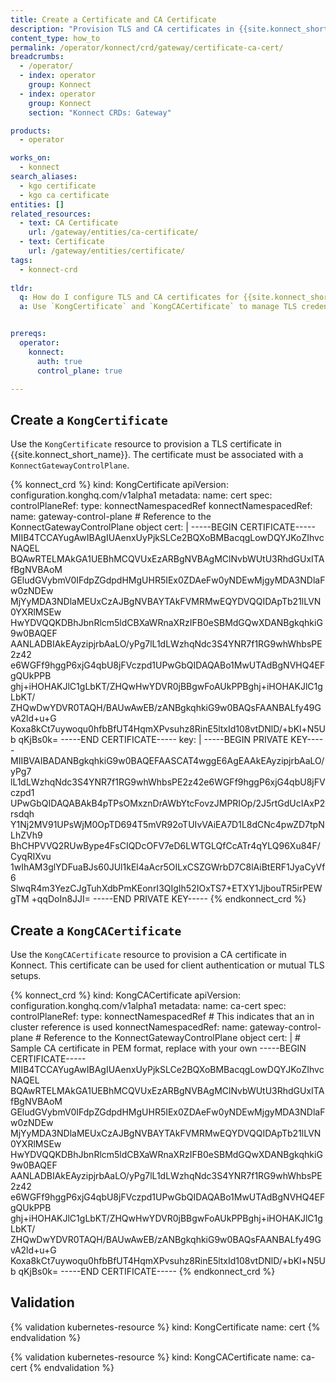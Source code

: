 ```yaml
---
title: Create a Certificate and CA Certificate
description: "Provision TLS and CA certificates in {{site.konnect_short_name}} using Kubernetes CRDs, and assign SNIs to TLS certificates."
content_type: how_to
permalink: /operator/konnect/crd/gateway/certificate-ca-cert/
breadcrumbs:
  - /operator/
  - index: operator
    group: Konnect
  - index: operator
    group: Konnect
    section: "Konnect CRDs: Gateway"

products:
  - operator

works_on:
  - konnect
search_aliases:
  - kgo certificate
  - kgo ca certificate
entities: []
related_resources:
  - text: CA Certificate
    url: /gateway/entities/ca-certificate/
  - text: Certificate
    url: /gateway/entities/certificate/
tags:
  - konnect-crd
 
tldr:
  q: How do I configure TLS and CA certificates for {{site.konnect_short_name}} using KGO?
  a: Use `KongCertificate` and `KongCACertificate` to manage TLS credentials and CA Certificates


prereqs:
  operator:
    konnect:
      auth: true
      control_plane: true

---
```


## Create a `KongCertificate`

Use the `KongCertificate` resource to provision a TLS certificate in {{site.konnect_short_name}}. The certificate must be associated with a `KonnectGatewayControlPlane`.

<!-- vale off -->
{% konnect_crd %}
kind: KongCertificate
apiVersion: configuration.konghq.com/v1alpha1
metadata:
  name: cert
spec:
  controlPlaneRef:
    type: konnectNamespacedRef
    konnectNamespacedRef:
      name: gateway-control-plane # Reference to the KonnectGatewayControlPlane object
  cert: |
    -----BEGIN CERTIFICATE-----
    MIIB4TCCAYugAwIBAgIUAenxUyPjkSLCe2BQXoBMBacqgLowDQYJKoZIhvcNAQEL
    BQAwRTELMAkGA1UEBhMCQVUxEzARBgNVBAgMClNvbWUtU3RhdGUxITAfBgNVBAoM
    GEludGVybmV0IFdpZGdpdHMgUHR5IEx0ZDAeFw0yNDEwMjgyMDA3NDlaFw0zNDEw
    MjYyMDA3NDlaMEUxCzAJBgNVBAYTAkFVMRMwEQYDVQQIDApTb21lLVN0YXRlMSEw
    HwYDVQQKDBhJbnRlcm5ldCBXaWRnaXRzIFB0eSBMdGQwXDANBgkqhkiG9w0BAQEF
    AANLADBIAkEAyzipjrbAaLO/yPg7lL1dLWzhqNdc3S4YNR7f1RG9whWhbsPE2z42
    e6WGFf9hggP6xjG4qbU8jFVczpd1UPwGbQIDAQABo1MwUTAdBgNVHQ4EFgQUkPPB
    ghj+iHOHAKJlC1gLbKT/ZHQwHwYDVR0jBBgwFoAUkPPBghj+iHOHAKJlC1gLbKT/
    ZHQwDwYDVR0TAQH/BAUwAwEB/zANBgkqhkiG9w0BAQsFAANBALfy49GvA2ld+u+G
    Koxa8kCt7uywoqu0hfbBfUT4HqmXPvsuhz8RinE5ltxId108vtDNlD/+bKl+N5Ub
    qKjBs0k=
    -----END CERTIFICATE-----
  key: | 
    -----BEGIN PRIVATE KEY-----
    MIIBVAIBADANBgkqhkiG9w0BAQEFAASCAT4wggE6AgEAAkEAyzipjrbAaLO/yPg7
    lL1dLWzhqNdc3S4YNR7f1RG9whWhbsPE2z42e6WGFf9hggP6xjG4qbU8jFVczpd1
    UPwGbQIDAQABAkB4pTPsOMxznDrAWbYtcFovzJMPRIOp/2J5rtGdUcIAxP2rsdqh
    Y1Nj2MV91UPsWjM0OpTD694T5mVR92oTUIvVAiEA7D1L8dCNc4pwZD7tpNLhZVh9
    BhCHPVVQ2RUwBype4FsCIQDcOFV7eD6LWTGLQfCcATr4qYLQ96Xu84F/CyqRIXvu
    1wIhAM3glYDFuaBJs60JUl1kEl4aAcr5OILxCSZGWrbD7C8lAiBtERF1JyaCyVf6
    SlwqR4m3YezCJgTuhXdbPmKEonrI3QIgIh52IOxTS7+ETXY1JjbouTR5irPEWgTM
    +qqDoIn8JJI=
    -----END PRIVATE KEY-----
{% endkonnect_crd %}
<!-- vale on -->
## Create a `KongCACertificate`

Use the `KongCACertificate` resource to provision a CA certificate in Konnect. This certificate can be used for client authentication or mutual TLS setups.
<!-- vale on -->
{% konnect_crd %}
kind: KongCACertificate
apiVersion: configuration.konghq.com/v1alpha1
metadata:
  name: ca-cert
spec:
  controlPlaneRef:
    type: konnectNamespacedRef # This indicates that an in cluster reference is used
    konnectNamespacedRef:
      name: gateway-control-plane # Reference to the KonnectGatewayControlPlane object
  cert: | # Sample CA certificate in PEM format, replace with your own
      -----BEGIN CERTIFICATE-----
      MIIB4TCCAYugAwIBAgIUAenxUyPjkSLCe2BQXoBMBacqgLowDQYJKoZIhvcNAQEL
      BQAwRTELMAkGA1UEBhMCQVUxEzARBgNVBAgMClNvbWUtU3RhdGUxITAfBgNVBAoM
      GEludGVybmV0IFdpZGdpdHMgUHR5IEx0ZDAeFw0yNDEwMjgyMDA3NDlaFw0zNDEw
      MjYyMDA3NDlaMEUxCzAJBgNVBAYTAkFVMRMwEQYDVQQIDApTb21lLVN0YXRlMSEw
      HwYDVQQKDBhJbnRlcm5ldCBXaWRnaXRzIFB0eSBMdGQwXDANBgkqhkiG9w0BAQEF
      AANLADBIAkEAyzipjrbAaLO/yPg7lL1dLWzhqNdc3S4YNR7f1RG9whWhbsPE2z42
      e6WGFf9hggP6xjG4qbU8jFVczpd1UPwGbQIDAQABo1MwUTAdBgNVHQ4EFgQUkPPB
      ghj+iHOHAKJlC1gLbKT/ZHQwHwYDVR0jBBgwFoAUkPPBghj+iHOHAKJlC1gLbKT/
      ZHQwDwYDVR0TAQH/BAUwAwEB/zANBgkqhkiG9w0BAQsFAANBALfy49GvA2ld+u+G
      Koxa8kCt7uywoqu0hfbBfUT4HqmXPvsuhz8RinE5ltxId108vtDNlD/+bKl+N5Ub
      qKjBs0k=
      -----END CERTIFICATE-----
{% endkonnect_crd %}
<!-- vale off -->


## Validation

<!-- vale off -->
{% validation kubernetes-resource %}
kind: KongCertificate
name: cert
{% endvalidation %}

{% validation kubernetes-resource %}
kind: KongCACertificate
name: ca-cert
{% endvalidation %}
<!-- vale on -->